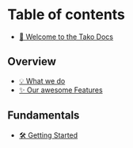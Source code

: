 # Table of contents

* [👋 Welcome to the Tako Docs](README.md)

## Overview

* [💡 What we do](overview/what-we-do.md)
* [✨ Our awesome Features](overview/our-awesome-features.md)

## Fundamentals

* [🛠 Getting Started](fundamentals/getting-started.md)
